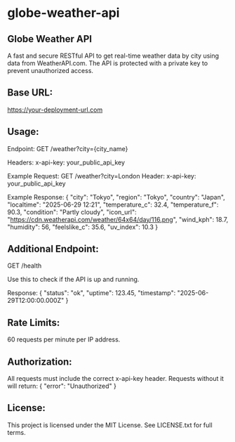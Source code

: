 # globe-weather-api

Globe Weather API
------------------

A fast and secure RESTful API to get real-time weather data by city using data from WeatherAPI.com. The API is protected with a private key to prevent unauthorized access.

Base URL:
---------

https://your-deployment-url.com

Usage:
------

Endpoint:
  GET /weather?city={city_name}

Headers:
  x-api-key: your_public_api_key

Example Request:
  GET /weather?city=London
  Header: x-api-key: your_public_api_key

Example Response:
  {
    "city": "Tokyo",
    "region": "Tokyo",
    "country": "Japan",
    "localtime": "2025-06-29 12:21",
    "temperature_c": 32.4,
    "temperature_f": 90.3,
    "condition": "Partly cloudy",
    "icon_url": "https://cdn.weatherapi.com/weather/64x64/day/116.png",
    "wind_kph": 18.7,
    "humidity": 56,
    "feelslike_c": 35.6,
    "uv_index": 10.3
  }

Additional Endpoint:
--------------------

GET /health

Use this to check if the API is up and running.

Response:
  {
    "status": "ok",
    "uptime": 123.45,
    "timestamp": "2025-06-29T12:00:00.000Z"
  }

Rate Limits:
------------

60 requests per minute per IP address.

Authorization:
--------------

All requests must include the correct x-api-key header. Requests without it will return:
  {
    "error": "Unauthorized"
  }

License:
--------

This project is licensed under the MIT License.
See LICENSE.txt for full terms.
